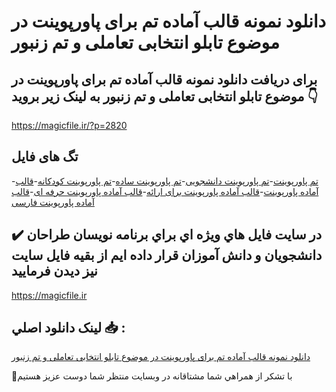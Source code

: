 # دانلود نمونه قالب آماده تم برای پاورپوینت در موضوع تابلو انتخابی تعاملی و تم زنبور

## برای دریافت دانلود نمونه قالب آماده تم برای پاورپوینت در موضوع تابلو انتخابی تعاملی و تم زنبور به لینک زیر بروید 👇

https://magicfile.ir/?p=2820

## تگ های فایل

-[تم پاورپوینت](https://magicfile.ir/product/%d9%82%d8%a7%d9%84%d8%a8-%d8%a2%d9%85%d8%a7%d8%af%d9%87-%d8%aa%d9%85-%d8%a8%d8%b1%d8%a7%db%8c-%d9%be%d8%a7%d9%88%d8%b1%d9%be%d9%88%db%8c%d9%86%d8%aa-%d8%af%d8%b1-%d9%85%d9%88%d8%b6%d9%88%d8%b9%d8%aa%d8%a7%d8%a8%d9%84%d9%88-%d8%a7%d9%86%d8%aa%d8%ae%d8%a7%d8%a8%db%8c-%d8%aa%d8%b9%d8%a7%d9%85%d9%84%db%8c/)-[تم پاورپوینت دانشجویی](https://magicfile.ir/product/%d9%82%d8%a7%d9%84%d8%a8-%d8%a2%d9%85%d8%a7%d8%af%d9%87-%d8%aa%d9%85-%d8%a8%d8%b1%d8%a7%db%8c-%d9%be%d8%a7%d9%88%d8%b1%d9%be%d9%88%db%8c%d9%86%d8%aa-%d8%af%d8%b1-%d9%85%d9%88%d8%b6%d9%88%d8%b9%d8%aa%d8%a7%d8%a8%d9%84%d9%88-%d8%a7%d9%86%d8%aa%d8%ae%d8%a7%d8%a8%db%8c-%d8%aa%d8%b9%d8%a7%d9%85%d9%84%db%8c/)-[تم پاورپوینت ساده](https://magicfile.ir/product/%d9%82%d8%a7%d9%84%d8%a8-%d8%a2%d9%85%d8%a7%d8%af%d9%87-%d8%aa%d9%85-%d8%a8%d8%b1%d8%a7%db%8c-%d9%be%d8%a7%d9%88%d8%b1%d9%be%d9%88%db%8c%d9%86%d8%aa-%d8%af%d8%b1-%d9%85%d9%88%d8%b6%d9%88%d8%b9%d8%aa%d8%a7%d8%a8%d9%84%d9%88-%d8%a7%d9%86%d8%aa%d8%ae%d8%a7%d8%a8%db%8c-%d8%aa%d8%b9%d8%a7%d9%85%d9%84%db%8c/)-[تم پاورپوینت کودکانه](https://magicfile.ir/product/%d9%82%d8%a7%d9%84%d8%a8-%d8%a2%d9%85%d8%a7%d8%af%d9%87-%d8%aa%d9%85-%d8%a8%d8%b1%d8%a7%db%8c-%d9%be%d8%a7%d9%88%d8%b1%d9%be%d9%88%db%8c%d9%86%d8%aa-%d8%af%d8%b1-%d9%85%d9%88%d8%b6%d9%88%d8%b9%d8%aa%d8%a7%d8%a8%d9%84%d9%88-%d8%a7%d9%86%d8%aa%d8%ae%d8%a7%d8%a8%db%8c-%d8%aa%d8%b9%d8%a7%d9%85%d9%84%db%8c/)-[قالب آماده پاورپوینت](https://magicfile.ir/product/%d9%82%d8%a7%d9%84%d8%a8-%d8%a2%d9%85%d8%a7%d8%af%d9%87-%d8%aa%d9%85-%d8%a8%d8%b1%d8%a7%db%8c-%d9%be%d8%a7%d9%88%d8%b1%d9%be%d9%88%db%8c%d9%86%d8%aa-%d8%af%d8%b1-%d9%85%d9%88%d8%b6%d9%88%d8%b9%d8%aa%d8%a7%d8%a8%d9%84%d9%88-%d8%a7%d9%86%d8%aa%d8%ae%d8%a7%d8%a8%db%8c-%d8%aa%d8%b9%d8%a7%d9%85%d9%84%db%8c/)-[قالب آماده پاورپوینت برای ارائه](https://magicfile.ir/product/%d9%82%d8%a7%d9%84%d8%a8-%d8%a2%d9%85%d8%a7%d8%af%d9%87-%d8%aa%d9%85-%d8%a8%d8%b1%d8%a7%db%8c-%d9%be%d8%a7%d9%88%d8%b1%d9%be%d9%88%db%8c%d9%86%d8%aa-%d8%af%d8%b1-%d9%85%d9%88%d8%b6%d9%88%d8%b9%d8%aa%d8%a7%d8%a8%d9%84%d9%88-%d8%a7%d9%86%d8%aa%d8%ae%d8%a7%d8%a8%db%8c-%d8%aa%d8%b9%d8%a7%d9%85%d9%84%db%8c/)-[قالب آماده پاورپوینت حرفه ای](https://magicfile.ir/product/%d9%82%d8%a7%d9%84%d8%a8-%d8%a2%d9%85%d8%a7%d8%af%d9%87-%d8%aa%d9%85-%d8%a8%d8%b1%d8%a7%db%8c-%d9%be%d8%a7%d9%88%d8%b1%d9%be%d9%88%db%8c%d9%86%d8%aa-%d8%af%d8%b1-%d9%85%d9%88%d8%b6%d9%88%d8%b9%d8%aa%d8%a7%d8%a8%d9%84%d9%88-%d8%a7%d9%86%d8%aa%d8%ae%d8%a7%d8%a8%db%8c-%d8%aa%d8%b9%d8%a7%d9%85%d9%84%db%8c/)-[قالب آماده پاورپوینت فارسی](https://magicfile.ir/product/%d9%82%d8%a7%d9%84%d8%a8-%d8%a2%d9%85%d8%a7%d8%af%d9%87-%d8%aa%d9%85-%d8%a8%d8%b1%d8%a7%db%8c-%d9%be%d8%a7%d9%88%d8%b1%d9%be%d9%88%db%8c%d9%86%d8%aa-%d8%af%d8%b1-%d9%85%d9%88%d8%b6%d9%88%d8%b9%d8%aa%d8%a7%d8%a8%d9%84%d9%88-%d8%a7%d9%86%d8%aa%d8%ae%d8%a7%d8%a8%db%8c-%d8%aa%d8%b9%d8%a7%d9%85%d9%84%db%8c/)

## ✔️ در سايت فايل هاي ويژه اي براي برنامه نويسان طراحان دانشجويان و دانش آموزان قرار داده ايم از بقيه فايل سايت نيز ديدن فرماييد

https://magicfile.ir


## لينک دانلود اصلي 📥 :

[دانلود نمونه قالب آماده تم برای پاورپوینت در موضوع تابلو انتخابی تعاملی و تم زنبور](https://magicfile.ir/product/%d9%82%d8%a7%d9%84%d8%a8-%d8%a2%d9%85%d8%a7%d8%af%d9%87-%d8%aa%d9%85-%d8%a8%d8%b1%d8%a7%db%8c-%d9%be%d8%a7%d9%88%d8%b1%d9%be%d9%88%db%8c%d9%86%d8%aa-%d8%af%d8%b1-%d9%85%d9%88%d8%b6%d9%88%d8%b9%d8%aa%d8%a7%d8%a8%d9%84%d9%88-%d8%a7%d9%86%d8%aa%d8%ae%d8%a7%d8%a8%db%8c-%d8%aa%d8%b9%d8%a7%d9%85%d9%84%db%8c/) 


🙏با تشکر از همراهي شما مشتاقانه در وبسایت منتظر شما دوست عزیز هستیم

